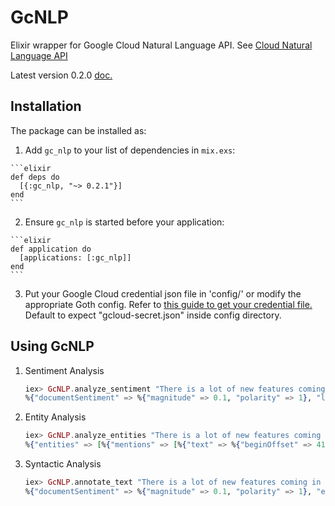 # GcNLP

Elixir wrapper for Google Cloud Natural Language API. See [Cloud Natural Language API](https://cloud.google.com/natural-language/)

Latest version 0.2.0 [doc.](https://hexdocs.pm/gc_nlp/0.2.1)

## Installation

The package can be installed as:

  1. Add `gc_nlp` to your list of dependencies in `mix.exs`:

    ```elixir
    def deps do
      [{:gc_nlp, "~> 0.2.1"}]
    end
    ```

  2. Ensure `gc_nlp` is started before your application:

    ```elixir
    def application do
      [applications: [:gc_nlp]]
    end
    ```

  3. Put your Google Cloud credential json file in 'config/' or modify the appropriate Goth config. Refer to [this guide to get your credential file.](https://cloud.google.com/natural-language/docs/common/auth) Default to expect "gcloud-secret.json" inside config directory.

## Using GcNLP

1. Sentiment Analysis

	```elixir
	iex> GcNLP.analyze_sentiment "There is a lot of new features coming in Elixir 1.4"
	%{"documentSentiment" => %{"magnitude" => 0.1, "polarity" => 1}, "language" => "en"}

	```

2. Entity Analysis

	```elixir
	iex> GcNLP.analyze_entities "There is a lot of new features coming in Elixir 1.4"
    %{"entities" => [%{"mentions" => [%{"text" => %{"beginOffset" => 41, "content" => "Elixir 1.4"}}], "metadata" => %{}, "name" => "Elixir 1.4", "salience" => 0.16144496, "type" => "OTHER"}], "language" => "en"}
	```

3. Syntactic Analysis

	```elixir
	iex> GcNLP.annotate_text "There is a lot of new features coming in Elixir 1.4"
    %{"documentSentiment" => %{"magnitude" => 0.1, "polarity" => 1}, "entities" => [%{"mentions" => [%{"text" => %{"beginOffset" => 41, "content" => "Elixir 1.4"}}], "metadata" => %{}, "name" => "Elixir 1.4", "salience" => 0.16144496, "type" => "OTHER"}], "language" => "en", "sentences" => [%{"text" => %{"beginOffset" => 0, "content" => "There is a lot of new features coming in Elixir 1.4"}}], "tokens" => [%{"dependencyEdge" => %{"headTokenIndex" => 1, "label" => "EXPL"}, "lemma" => "There", "partOfSpeech" => %{"tag" => "DET"}, "text" => %{"beginOffset" => 0, "content" => "There"}}, %{"dependencyEdge" => %{"headTokenIndex" => 1, "label" => "ROOT"}, "lemma" => "be", "partOfSpeech" => %{"tag" => "VERB"}, "text" => %{"beginOffset" => 6, "content" => "is"}}, ...}
	```
